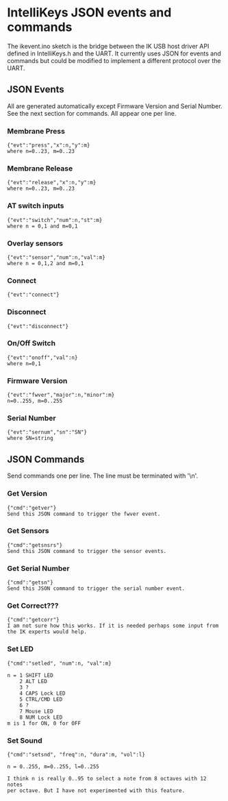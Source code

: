 # IntelliKeys JSON events and commands

The ikevent.ino sketch is the bridge between the IK USB host driver API
defined in IntelliKeys.h and the UART. It currently uses JSON for events
and commands but could be modified to implement a different protocol over
the UART.

## JSON Events

All are generated automatically except Firmware Version and Serial
Number. See the next section for commands. All appear one per line.

### Membrane Press
    {"evt":"press","x":n,"y":m}
    where n=0..23, m=0..23

### Membrane Release
    {"evt":"release","x":n,"y":m}
    where n=0..23, m=0..23

### AT switch inputs
    {"evt":"switch","num":n,"st":m}
    where n = 0,1 and m=0,1

### Overlay sensors
    {"evt":"sensor","num":n,"val":m}
    where n = 0,1,2 and m=0,1

### Connect
    {"evt":"connect"}

### Disconnect
    {"evt":"disconnect"}

### On/Off Switch
    {"evt":"onoff","val":n}
    where n=0,1

### Firmware Version
    {"evt":"fwver","major":n,"minor":m}
    n=0..255, m=0..255

### Serial Number
    {"evt":"sernum","sn":"SN"}
    where SN=string

## JSON Commands

Send commands one per line. The line must be terminated with '\n'.

### Get Version
    {"cmd":"getver"}
    Send this JSON command to trigger the fwver event.

### Get Sensors
    {"cmd":"getsnsrs"}
    Send this JSON command to trigger the sensor events.

### Get Serial Number
    {"cmd":"getsn"}
    Send this JSON command to trigger the serial number event.

### Get Correct???
    {"cmd":"getcorr"}
    I am not sure how this works. If it is needed perhaps some input from
    the IK experts would help.

### Set LED
    {"cmd":"setled", "num":n, "val":m}

    n = 1 SHIFT LED
        2 ALT LED
        3 ?
        4 CAPS Lock LED
        5 CTRL/CMD LED
        6 ?
        7 Mouse LED
        8 NUM Lock LED
    m is 1 for ON, 0 for OFF

### Set Sound
    {"cmd":"setsnd", "freq":n, "dura":m, "vol":l}

    n = 0..255, m=0..255, l=0..255

    I think n is really 0..95 to select a note from 8 octaves with 12 notes
    per octave. But I have not experimented with this feature.
